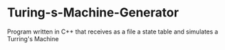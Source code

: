 # Turing-s-Machine-Generator
Program written in C++ that receives as a file a state table and simulates a Turring's Machine
